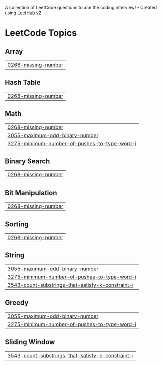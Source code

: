 A collection of LeetCode questions to ace the coding interview! - Created using [LeetHub v2](https://github.com/arunbhardwaj/LeetHub-2.0)
<!---LeetCode Topics Start-->
# LeetCode Topics
## Array
|  |
| ------- |
| [0268-missing-number](https://github.com/arunkumar201/LeetCode_1000_Problems/tree/master/0268-missing-number) |
## Hash Table
|  |
| ------- |
| [0268-missing-number](https://github.com/arunkumar201/LeetCode_1000_Problems/tree/master/0268-missing-number) |
## Math
|  |
| ------- |
| [0268-missing-number](https://github.com/arunkumar201/LeetCode_1000_Problems/tree/master/0268-missing-number) |
| [3055-maximum-odd-binary-number](https://github.com/arunkumar201/LeetCode_1000_Problems/tree/master/3055-maximum-odd-binary-number) |
| [3275-minimum-number-of-pushes-to-type-word-i](https://github.com/arunkumar201/LeetCode_1000_Problems/tree/master/3275-minimum-number-of-pushes-to-type-word-i) |
## Binary Search
|  |
| ------- |
| [0268-missing-number](https://github.com/arunkumar201/LeetCode_1000_Problems/tree/master/0268-missing-number) |
## Bit Manipulation
|  |
| ------- |
| [0268-missing-number](https://github.com/arunkumar201/LeetCode_1000_Problems/tree/master/0268-missing-number) |
## Sorting
|  |
| ------- |
| [0268-missing-number](https://github.com/arunkumar201/LeetCode_1000_Problems/tree/master/0268-missing-number) |
## String
|  |
| ------- |
| [3055-maximum-odd-binary-number](https://github.com/arunkumar201/LeetCode_1000_Problems/tree/master/3055-maximum-odd-binary-number) |
| [3275-minimum-number-of-pushes-to-type-word-i](https://github.com/arunkumar201/LeetCode_1000_Problems/tree/master/3275-minimum-number-of-pushes-to-type-word-i) |
| [3543-count-substrings-that-satisfy-k-constraint-i](https://github.com/arunkumar201/LeetCode_1000_Problems/tree/master/3543-count-substrings-that-satisfy-k-constraint-i) |
## Greedy
|  |
| ------- |
| [3055-maximum-odd-binary-number](https://github.com/arunkumar201/LeetCode_1000_Problems/tree/master/3055-maximum-odd-binary-number) |
| [3275-minimum-number-of-pushes-to-type-word-i](https://github.com/arunkumar201/LeetCode_1000_Problems/tree/master/3275-minimum-number-of-pushes-to-type-word-i) |
## Sliding Window
|  |
| ------- |
| [3543-count-substrings-that-satisfy-k-constraint-i](https://github.com/arunkumar201/LeetCode_1000_Problems/tree/master/3543-count-substrings-that-satisfy-k-constraint-i) |
<!---LeetCode Topics End-->